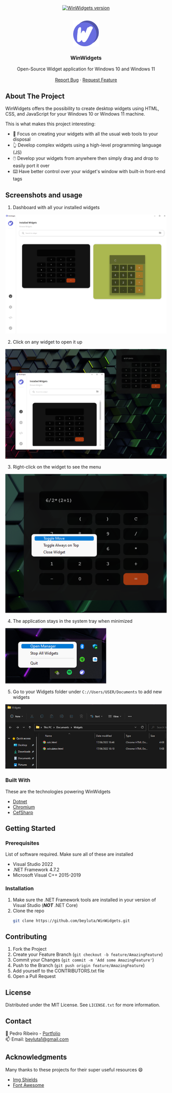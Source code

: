 <div id="top"></div>

<p align="center">
  <a href="https://github.com/beyluta/WinWidgets">
    <img src="https://img.shields.io/badge/Version-1.0.0-green" alt="WinWidgets version" />
  </a>
</p>


<!-- PROJECT LOGO -->
<br />
<div align="center">
  <a href="https://github.com/beyluta/WinWidgets">
    <img src="Assets/icon.png" alt="Logo" width="80" height="80">
  </a>

  <h3 align="center">WinWidgets</h3>

  <p align="center">
    Open-Source Widget application for Windows 10 and Windows 11
    <br />
    <br />
    <a href="https://github.com/beyluta/WinWidgets/issues">Report Bug</a>
    ·
    <a href="https://github.com/beyluta/WinWidgets/issues">Request Feature</a>
  </p>
</div>

<!-- ABOUT THE PROJECT -->
## About The Project
WinWidgets offers the possibility to create desktop widgets using HTML, CSS, and JavaScript for your Windows 10 or Windows 11 machine.

This is what makes this project interesting:
* 🧰 Focus on creating your widgets with all the usual web tools to your disposal
* 👆 Develop complex widgets using a high-level programming language (JS)
* 🖱️ Develop your widgets from anywhere then simply drag and drop to easily port it over
* ⌨️ Have better control over your widget's window with built-in front-end tags

## Screenshots and usage
1. Dashboard with all your installed widgets
<img src="Assets/Images/step1.png">

2. Click on any widget to open it up
<img src="Assets/Images/step2.png">

3. Right-click on the widget to see the menu
<img src="Assets/Images/step3.png">

4. The application stays in the system tray when minimized
<img src="Assets/Images/step4.png">

5. Go to your Widgets folder under `C://Users/USER/Documents` to add new widgets
<img src="Assets/Images/step5.png">

### Built With

These are the technologies powering WinWidgets
* [Dotnet](https://dotnet.microsoft.com/en-us/)
* [Chromium](https://www.chromium.org/)
* [CefSharp](https://cefsharp.github.io/)


<!-- GETTING STARTED -->
## Getting Started

### Prerequisites

List of software required. Make sure all of these are installed
* Visual Studio 2022
* .NET Framework 4.7.2
* Microsoft Visual C++ 2015-2019

### Installation

1. Make sure the .NET Framework tools are installed in your version of Visual Studio (<b><i>NOT</i></b> .NET Core)
2. Clone the repo
   ```sh
   git clone https://github.com/beyluta/WinWidgets.git
   ```
   
<!-- CONTRIBUTING -->
## Contributing

1. Fork the Project
2. Create your Feature Branch (`git checkout -b feature/AmazingFeature`)
3. Commit your Changes (`git commit -m 'Add some AmazingFeature'`)
4. Push to the Branch (`git push origin feature/AmazingFeature`)
5. Add yourself to the CONTRIBUTORS.txt file
6. Open a Pull Request

<!-- LICENSE -->
## License

Distributed under the MIT License. See `LICENSE.txt` for more information.


<!-- CONTACT -->
## Contact

📎 Pedro Ribeiro - <a href="https://pedroribeiro.site">Portfolio</a>
<br>
📫 Email: beyluta1@gmail.com


<!-- ACKNOWLEDGMENTS -->
## Acknowledgments

Many thanks to these projects for their super useful resources 😄

* [Img Shields](https://shields.io)
* [Font Awesome](https://fontawesome.com)
